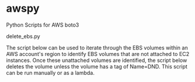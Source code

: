 # awspy
Python Scripts for AWS boto3

delete_ebs.py

The script below can be used to iterate through the EBS volumes within an AWS account's region to identify EBS volumes that are not attached to EC2 instances. Once these unattached volumes are identified, the script below deletes the volume unless the volume has a tag of Name=DND.
This script can be run manually or as a lambda.
